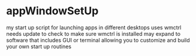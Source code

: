 # appWindowSetUp
 my start up script for launching apps in different desktops
 uses wmctrl
 needs update to check to make sure wmctrl is installed
 may expand to software that includes GUI or terminal allowing you to customize and build your own start up routines
